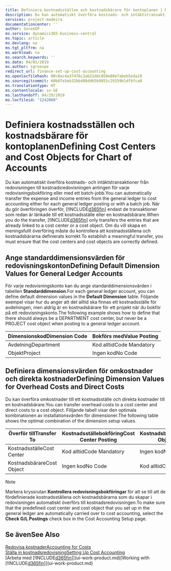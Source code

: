 ```yaml
---
title: Definiera kostnadsställen och kostnadsbärare för kontoplanen | Microsoft Docs
description: Du kan automatiskt överföra kostnads- och intäktstransaktioner från redovisningen till kostnadsredovisningen antingen för varje redovisningsbokföring eller med ett batch-jobb. När du gör överföringen överför systemet endast de transaktioner som redan är länkade till ett kostnadsställe eller en kostnadsbärare. Om du vill skapa en meningsfullt överföring måste du kontrollera att kostnadsställena och kostnadsbärarna definierats korrekt.
services: project-madeira
documentationcenter: ''
author: SorenGP
ms.service: dynamics365-business-central
ms.topic: article
ms.devlang: na
ms.tgt_pltfrm: na
ms.workload: na
ms.search.keywords: ''
ms.date: 04/01/2019
ms.author: sgroespe
redirect_url: finance-set-up-cost-accounting
ms.openlocfilehash: 00c0ac4a37476c2ab21ddc850e80e7abeb5eda18
ms.sourcegitcommit: 60b87e5eb32bb408dd65b9855c29159b1dfbfca8
ms.translationtype: HT
ms.contentlocale: sv-SE
ms.lasthandoff: 04/29/2019
ms.locfileid: "1242060"
---
```

# <a name="defining-cost-centers-and-cost-objects-for-chart-of-accounts"></a><span data-ttu-id="29d88-105">Definiera kostnadsställen och kostnadsbärare för kontoplanen</span><span class="sxs-lookup"><span data-stu-id="29d88-105">Defining Cost Centers and Cost Objects for Chart of Accounts</span></span>
<span data-ttu-id="29d88-106">Du kan automatiskt överföra kostnads- och intäktstransaktioner från redovisningen till kostnadsredovisningen antingen för varje redovisningsbokföring eller med ett batch-jobb.</span><span class="sxs-lookup"><span data-stu-id="29d88-106">You can automatically transfer the expense and income entries from the general ledger to cost accounting either for each general ledger posting or with a batch job.</span></span> <span data-ttu-id="29d88-107">När du gör överföringen överför, [!INCLUDE[d365fin](includes/d365fin_md.md)] endast de transaktioner som redan är länkade till ett kostnadsställe eller en kostnadsbärare.</span><span class="sxs-lookup"><span data-stu-id="29d88-107">When you do the transfer, [!INCLUDE[d365fin](includes/d365fin_md.md)] only transfers the entries that are already linked to a cost center or a cost object.</span></span> <span data-ttu-id="29d88-108">Om du vill skapa en meningsfullt överföring måste du kontrollera att kostnadsställena och kostnadsbärarna definierats korrekt.</span><span class="sxs-lookup"><span data-stu-id="29d88-108">To establish a meaningful transfer, you must ensure that the cost centers and cost objects are correctly defined.</span></span>  

## <a name="defining-default-dimension-values-for-general-ledger-accounts"></a><span data-ttu-id="29d88-109">Ange standarddimensionsvärden för redovisningskonton</span><span class="sxs-lookup"><span data-stu-id="29d88-109">Defining Default Dimension Values for General Ledger Accounts</span></span>  
<span data-ttu-id="29d88-110">För varje redovisningskonto kan du ange standarddimensionsvärden i tabellen **Standarddimension**.</span><span class="sxs-lookup"><span data-stu-id="29d88-110">For each general ledger account, you can define default dimension values in the **Default Dimension** table.</span></span> <span data-ttu-id="29d88-111">Följande exempel visar hur du anger att det alltid ska finnas ett kostnadsställe för avdelningen, men aldrig är en kostnadsbärare för ett projekt när du bokför på ett redovisningskonto.</span><span class="sxs-lookup"><span data-stu-id="29d88-111">The following example shows how to define that there should always be a DEPARTMENT cost center, but never be a PROJECT cost object when posting to a general ledger account.</span></span>  

|<span data-ttu-id="29d88-112">**Dimensionskod**</span><span class="sxs-lookup"><span data-stu-id="29d88-112">**Dimension Code**</span></span>|<span data-ttu-id="29d88-113">**Bokförs med**</span><span class="sxs-lookup"><span data-stu-id="29d88-113">**Value Posting**</span></span>|  
|------------------------------------------|-----------------------------------------|  
|<span data-ttu-id="29d88-114">Avdelning</span><span class="sxs-lookup"><span data-stu-id="29d88-114">Department</span></span>|<span data-ttu-id="29d88-115">Kod alltid</span><span class="sxs-lookup"><span data-stu-id="29d88-115">Code Mandatory</span></span>|  
|<span data-ttu-id="29d88-116">Objekt</span><span class="sxs-lookup"><span data-stu-id="29d88-116">Project</span></span>|<span data-ttu-id="29d88-117">Ingen kod</span><span class="sxs-lookup"><span data-stu-id="29d88-117">No Code</span></span>|  

## <a name="defining-dimension-values-for-overhead-costs-and-direct-costs"></a><span data-ttu-id="29d88-118">Definiera dimensionsvärden för omkostnader och direkta kostnader</span><span class="sxs-lookup"><span data-stu-id="29d88-118">Defining Dimension Values for Overhead Costs and Direct Costs</span></span>  
 <span data-ttu-id="29d88-119">Du kan överföra omkostnader till ett kostnadsställe och direkta kostnader till en kostnadsbärare.</span><span class="sxs-lookup"><span data-stu-id="29d88-119">You can transfer overhead costs to a cost center and direct costs to a cost object.</span></span> <span data-ttu-id="29d88-120">Följande tabell visar den optimala kombinationen av installationsvärden för dimensioner.</span><span class="sxs-lookup"><span data-stu-id="29d88-120">The following table shows the optimal combination of the dimension setup values.</span></span>  

|<span data-ttu-id="29d88-121">Överför till</span><span class="sxs-lookup"><span data-stu-id="29d88-121">Transfer To</span></span>|<span data-ttu-id="29d88-122">Kostnadsställebokföring</span><span class="sxs-lookup"><span data-stu-id="29d88-122">Cost Center Posting</span></span>|<span data-ttu-id="29d88-123">Kostnadsbärarbokföring</span><span class="sxs-lookup"><span data-stu-id="29d88-123">Cost Object Posting</span></span>|  
|-----------------|-------------------------|-------------------------|  
|<span data-ttu-id="29d88-124">Kostnadsställe</span><span class="sxs-lookup"><span data-stu-id="29d88-124">Cost Center</span></span>|<span data-ttu-id="29d88-125">Kod alltid</span><span class="sxs-lookup"><span data-stu-id="29d88-125">Code Mandatory</span></span>|<span data-ttu-id="29d88-126">Ingen kod</span><span class="sxs-lookup"><span data-stu-id="29d88-126">No Code</span></span>|  
|<span data-ttu-id="29d88-127">Kostnadsbärare</span><span class="sxs-lookup"><span data-stu-id="29d88-127">Cost Object</span></span>|<span data-ttu-id="29d88-128">Ingen kod</span><span class="sxs-lookup"><span data-stu-id="29d88-128">No Code</span></span>|<span data-ttu-id="29d88-129">Kod alltid</span><span class="sxs-lookup"><span data-stu-id="29d88-129">Code Mandatory</span></span>|  

> [!NOTE]  
>  <span data-ttu-id="29d88-130">Markera kryssrutan **Kontrollera redovisningsbokföringar** för att se till att de fördefinierade kostnadsställena och kostnadsbärarna som du skapar i redovisningen automatiskt överförs till kostnadsredovisningen.</span><span class="sxs-lookup"><span data-stu-id="29d88-130">To make sure that the predefined cost center and cost object that you set up in the general ledger are automatically carried over to cost accounting, select the **Check G/L Postings** check box in the Cost Accounting Setup page.</span></span>  

## <a name="see-also"></a><span data-ttu-id="29d88-131">Se även</span><span class="sxs-lookup"><span data-stu-id="29d88-131">See Also</span></span>  
[<span data-ttu-id="29d88-132">Redovisa kostnader</span><span class="sxs-lookup"><span data-stu-id="29d88-132">Accounting for Costs</span></span>](finance-manage-cost-accounting.md)  
[<span data-ttu-id="29d88-133">Ställa in kostnadsredovisning</span><span class="sxs-lookup"><span data-stu-id="29d88-133">Setting Up Cost Accounting</span></span>](finance-set-up-cost-accounting.md)  
<span data-ttu-id="29d88-134">[Arbeta med [!INCLUDE[d365fin](includes/d365fin_md.md)]](ui-work-product.md)</span><span class="sxs-lookup"><span data-stu-id="29d88-134">[Working with [!INCLUDE[d365fin](includes/d365fin_md.md)]](ui-work-product.md)</span></span>
